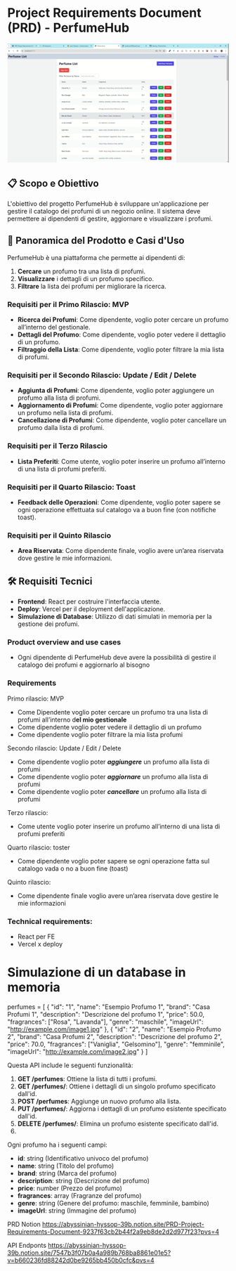 # Project Requirements Document (PRD) - PerfumeHub

![Screenshot](./Screenshot.png)

## 📋 Scopo e Obiettivo

L'obiettivo del progetto PerfumeHub è sviluppare un'applicazione per gestire il catalogo dei profumi di un negozio online. Il sistema deve permettere ai dipendenti di gestire, aggiornare e visualizzare i profumi.

## 🌟 Panoramica del Prodotto e Casi d'Uso

PerfumeHub è una piattaforma che permette ai dipendenti di:

1. **Cercare** un profumo tra una lista di profumi.
2. **Visualizzare** i dettagli di un profumo specifico.
3. **Filtrare** la lista dei profumi per migliorare la ricerca.

### Requisiti per il Primo Rilascio: MVP

- **Ricerca dei Profumi**: Come dipendente, voglio poter cercare un profumo all’interno del gestionale.
- **Dettagli del Profumo**: Come dipendente, voglio poter vedere il dettaglio di un profumo.
- **Filtraggio della Lista**: Come dipendente, voglio poter filtrare la mia lista di profumi.

### Requisiti per il Secondo Rilascio: Update / Edit / Delete

- **Aggiunta di Profumi**: Come dipendente, voglio poter aggiungere un profumo alla lista di profumi.
- **Aggiornamento di Profumi**: Come dipendente, voglio poter aggiornare un profumo nella lista di profumi.
- **Cancellazione di Profumi**: Come dipendente, voglio poter cancellare un profumo dalla lista di profumi.

### Requisiti per il Terzo Rilascio

- **Lista Preferiti**: Come utente, voglio poter inserire un profumo all’interno di una lista di profumi preferiti.

### Requisiti per il Quarto Rilascio: Toast

- **Feedback delle Operazioni**: Come dipendente, voglio poter sapere se ogni operazione effettuata sul catalogo va a buon fine (con notifiche toast).

### Requisiti per il Quinto Rilascio

- **Area Riservata**: Come dipendente finale, voglio avere un’area riservata dove gestire le mie informazioni.

## 🛠️ Requisiti Tecnici

- **Frontend**: React per costruire l'interfaccia utente.
- **Deploy**: Vercel per il deployment dell'applicazione.
- **Simulazione di Database**: Utilizzo di dati simulati in memoria per la gestione dei profumi.


### Product overview and use cases

- Ogni dipendente di PerfumeHub deve avere la possibilità di gestire il catalogo dei profumi e aggiornarlo al bisogno

### Requirements

Primo rilascio: MVP

- Come Dipendente voglio poter cercare un profumo tra una lista di profumi all’interno d**el mio gestionale**
- Come dipendente voglio poter vedere il dettaglio di un profumo
- Come dipendente voglio poter filtrare la mia lista profumi

Secondo rilascio: Update / Edit / Delete

- Come dipendente voglio poter ***aggiungere*** un profumo alla lista di profumi
- Come dipendente voglio poter ***aggiornare*** un profumo alla lista di profumi
- Come dipendente voglio poter ***cancellare*** un profumo alla lista di profumi

Terzo rilascio: 

- Come utente voglio poter inserire un profumo all’interno di una lista di profumi preferiti

Quarto rilascio: toster

- Come dipendente voglio poter sapere se ogni operazione fatta sul catalogo vada o no a buon fine (toast)

Quinto rilascio: 

- Come dipendente finale voglio avere un’area riservata dove gestire le mie informazioni

### Technical requirements:

- React per FE
- Vercel x deploy

# Simulazione di un database in memoria

perfumes = [
{
                    "id": "1",
                    "name": "Esempio Profumo 1",
                    "brand": "Casa Profumi 1",
                    "description": "Descrizione del profumo 1",
                    "price": 50.0,
                    "fragrances": ["Rosa", "Lavanda"],
                    "genre": "maschile",
                    "imageUrl": "http://example.com/image1.jpg"
                    },
                    {
                    "id": "2",
                    "name": "Esempio Profumo 2",
                    "brand": "Casa Profumi 2",
                    "description": "Descrizione del profumo 2",
                    "price": 70.0,
                    "fragrances": ["Vaniglia", "Gelsomino"],
                    "genre": "femminile",
                    "imageUrl": "http://example.com/image2.jpg"
                    }
]

Questa API include le seguenti funzionalità:

1. **GET /perfumes**: Ottiene la lista di tutti i profumi.
2. **GET /perfumes/<id>**: Ottiene i dettagli di un singolo profumo specificato dall'id.
3. **POST /perfumes**: Aggiunge un nuovo profumo alla lista.
4. **PUT /perfumes/<id>**: Aggiorna i dettagli di un profumo esistente specificato dall'id.
5. **DELETE /perfumes/<id>**: Elimina un profumo esistente specificato dall'id.
6. 

Ogni profumo ha i seguenti campi:

- **id**: string (Identificativo univoco del profumo)
- **name**: string (Titolo del profumo)
- **brand**: string (Marca del profumo)
- **description**: string (Descrizione del profumo)
- **price**: number (Prezzo del profumo)
- **fragrances**: array (Fragranze del profumo)
- **genre**: string (Genere del profumo: maschile, femminile, bambino)
- **imageUrl**: string (Immagine del profumo)

PRD Notion
https://abyssinian-hyssop-39b.notion.site/PRD-Project-Requirements-Document-9237f63cb2b44f2a9eb8de2d2d977f23?pvs=4

API Endponts
https://abyssinian-hyssop-39b.notion.site/7547b3f07b0a4a989b768ba8861e01e5?v=b660236fd88242d0be9265bb450b0cfc&pvs=4

